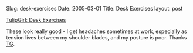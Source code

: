 Slug: desk-exercises
Date: 2005-03-01
Title: Desk Exercises
layout: post

<a href="http://www.tulipgirl.com/mt/archives/000609.html">TulipGirl: Desk Exercises</a>

These look really good - I get headaches sometimes at work, especially as tension lives between my shoulder blades, and my posture is poor. Thanks <a href="http://www.tulipgirl.com/">TG</a>.
